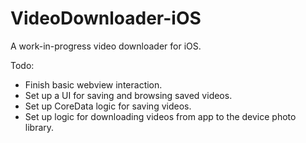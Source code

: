# VideoDownloader-iOS

A work-in-progress video downloader for iOS.

Todo:
- Finish basic webview interaction.
- Set up a UI for saving and browsing saved videos.
- Set up CoreData logic for saving videos.
- Set up logic for downloading videos from app to the device photo library.
